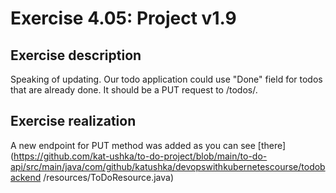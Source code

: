 # Exercise 4.05: Project v1.9

## Exercise description

Speaking of updating. Our todo application could use "Done" field for todos that are already done. It should be a PUT request to /todos/<id>.

## Exercise realization

A new endpoint for PUT method was added as you can see [there](https://github.com/kat-ushka/to-do-project/blob/main/to-do-api/src/main/java/com/github/katushka/devopswithkubernetescourse/todobackend
/resources/ToDoResource.java)